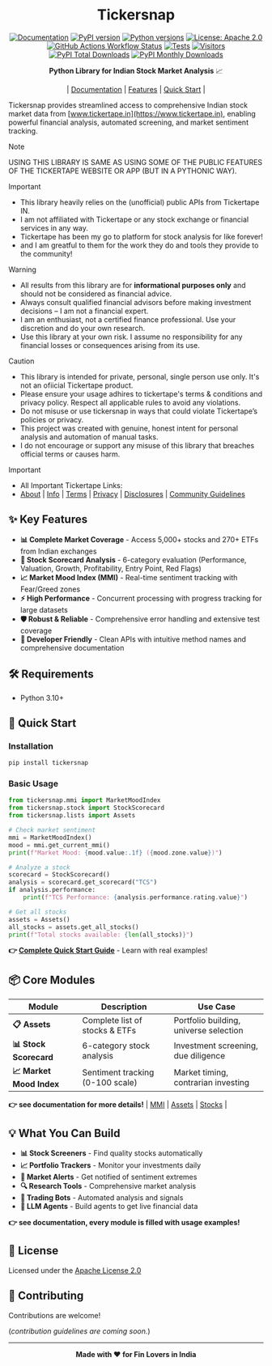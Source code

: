 <div align='center'>

# Tickersnap

[![Documentation](https://img.shields.io/badge/docs-mkdocs-4baaaa.svg?logo=materialformkdocs&logoColor=white)](https://mratanusarkar.github.io/tickersnap)
[![PyPI version](https://img.shields.io/pypi/v/tickersnap.svg?color=blue&logo=pypi&logoColor=white)](https://pypi.org/project/tickersnap/)
[![Python versions](https://img.shields.io/pypi/pyversions/tickersnap.svg?color=blue&logo=python&logoColor=white)](https://pypi.org/project/tickersnap/)
[![License: Apache 2.0](https://img.shields.io/badge/License-Apache%202.0-orange.svg?logo=apache&logoColor=white)](https://github.com/mratanusarkar/tickersnap/blob/main/LICENSE)
<br>
[![GitHub Actions Workflow Status](https://img.shields.io/github/actions/workflow/status/mratanusarkar/tickersnap/docs.yml?logo=githubactions&logoColor=white&label=build)](https://github.com/mratanusarkar/tickersnap/actions)
[![Tests](https://img.shields.io/github/actions/workflow/status/mratanusarkar/tickersnap/tests.yml?logo=cachet&logoColor=white&label=tests)](https://github.com/mratanusarkar/tickersnap/actions)
[![Visitors](https://api.visitorbadge.io/api/visitors?path=https%3A%2F%2Fgithub.com%2Fmratanusarkar%2Ftickersnap&label=view&labelColor=%235e5e5e&countColor=%237C8AA0&style=flat&labelStyle=lower)](https://visitorbadge.io/status?path=https%3A%2F%2Fgithub.com%2Fmratanusarkar%2Ftickersnap)
[![PyPI Total Downloads](https://static.pepy.tech/badge/tickersnap)](https://pepy.tech/projects/tickersnap)
[![PyPI Monthly Downloads](https://img.shields.io/pypi/dm/tickersnap?style=flat&color=%231F86BF)](https://pypistats.org/packages/tickersnap)

**Python Library for Indian Stock Market Analysis** 📈

|
[Documentation](https://mratanusarkar.github.io/tickersnap/) |
[Features](#-key-features) |
[Quick Start](#-quick-start)
|

</div>

Tickersnap provides streamlined access to comprehensive Indian stock market data from [www.tickertape.in](https://www.tickertape.in), enabling powerful financial analysis, automated screening, and market sentiment tracking.

> [!NOTE]
> USING THIS LIBRARY IS SAME AS USING SOME OF THE PUBLIC FEATURES OF THE TICKERTAPE WEBSITE OR APP (BUT IN A PYTHONIC WAY).

> [!IMPORTANT]
> - This library heavily relies on the (unofficial) public APIs from Tickertape IN.
> - I am not affiliated with Tickertape or any stock exchange or financial services in any way.
> - Tickertape has been my go to platform for stock analysis for like forever!
> - and I am greatful to them for the work they do and tools they provide to the community!

> [!WARNING]
> - All results from this library are for **informational purposes only** and should not be considered as financial advice.
> - Always consult qualified financial advisors before making investment decisions – I am not a financial expert.
> - I am an enthusiast, not a certified finance professional. Use your discretion and do your own research.
> - Use this library at your own risk. I assume no responsibility for any financial losses or consequences arising from its use.

> [!CAUTION]
> - This library is intended for private, personal, single person use only. It's not an ofiicial Tickertape product.
> - Please ensure your usage adhires to tickertape's terms & conditions and privacy policy. Respect all applicable rules to avoid any violations.
> - Do not misuse or use tickersnap in ways that could violate Tickertape’s policies or privacy.
> - This project was created with genuine, honest intent for personal analysis and automation of manual tasks.
> - I do not encourage or support any misuse of this library that breaches official terms or causes harm.

> [!IMPORTANT]
> - All Important Tickertape Links:
> - [About](https://www.tickertape.in/meta/about) | [Info](https://www.tickertape.in/meta/analytical-tools) | [Terms](https://www.tickertape.in/meta/terms) | [Privacy](https://www.tickertape.in/meta/privacy) | [Disclosures](https://www.tickertape.in/meta/disclosures) | [Community Guidelines](https://www.tickertape.in/meta/community-guidelines)

## ✨ Key Features

- **📊 Complete Market Coverage** - Access 5,000+ stocks and 270+ ETFs from Indian exchanges
- **🎯 Stock Scorecard Analysis** - 6-category evaluation (Performance, Valuation, Growth, Profitability, Entry Point, Red Flags)
- **📈 Market Mood Index (MMI)** - Real-time sentiment tracking with Fear/Greed zones
- **⚡ High Performance** - Concurrent processing with progress tracking for large datasets
- **🛡️ Robust & Reliable** - Comprehensive error handling and extensive test coverage
- **🔧 Developer Friendly** - Clean APIs with intuitive method names and comprehensive documentation

## 🛠️ Requirements

- Python 3.10+

## 🚀 Quick Start

### Installation

```bash
pip install tickersnap
```

### Basic Usage

```python
from tickersnap.mmi import MarketMoodIndex
from tickersnap.stock import StockScorecard
from tickersnap.lists import Assets

# Check market sentiment
mmi = MarketMoodIndex()
mood = mmi.get_current_mmi()
print(f"Market Mood: {mood.value:.1f} ({mood.zone.value})")

# Analyze a stock
scorecard = StockScorecard()
analysis = scorecard.get_scorecard("TCS")
if analysis.performance:
    print(f"TCS Performance: {analysis.performance.rating.value}")

# Get all stocks
assets = Assets()
all_stocks = assets.get_all_stocks()
print(f"Total stocks available: {len(all_stocks)}")
```

**👉 [Complete Quick Start Guide](https://mratanusarkar.github.io/tickersnap/quickstart.md)** - Learn with real examples!

## 📦 Core Modules

| Module | Description | Use Case |
|--------|-------------|----------|
| **📋 Assets** | Complete list of stocks & ETFs | Portfolio building, universe selection |
| **📊 Stock Scorecard** | 6-category stock analysis | Investment screening, due diligence |
| **📈 Market Mood Index** | Sentiment tracking (0-100 scale) | Market timing, contrarian investing |

**👉 see documentation for more details!** | [MMI](https://mratanusarkar.github.io/tickersnap/tickersnap/mmi/) | [Assets](https://mratanusarkar.github.io/tickersnap/tickersnap/lists/) | [Stocks](https://mratanusarkar.github.io/tickersnap/tickersnap/stock/) |

## 💡 What You Can Build

- **📊 Stock Screeners** - Find quality stocks automatically
- **📈 Portfolio Trackers** - Monitor your investments daily  
- **🎯 Market Alerts** - Get notified of sentiment extremes
- **🔍 Research Tools** - Comprehensive market analysis
- **🤖 Trading Bots** - Automated analysis and signals
- **🧠 LLM Agents** - Build agents to get live financial data

**👉 see documentation, every module is filled with usage examples!**

## 📄 License

Licensed under the [Apache License 2.0](LICENSE)

## 🤝 Contributing

Contributions are welcome!

(_contribution guidelines are coming soon._)

---

<div align='center'>

**Made with ❤️ for Fin Lovers in India**

</div>
